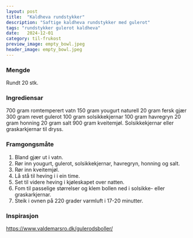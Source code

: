 ```yaml
---
layout: post
title:  "Kaldheva rundstykker"
description: "Saftige kaldheva rundstykker med gulerot"
tags: "rundstykker gulerot kaldheva"
date:   2024-12-01
category: til-frukost
preview_image: empty_bowl.jpeg
header_image: empty_bowl.jpeg
---
```


### Mengde

Rundt 20 stk.

### Ingrediensar

700 gram romtemperert vatn
150 gram yougurt naturell
20 gram fersk gjær
300 gram revet gulerot
100 gram solsikkekjernar
100 gram havregryn
20 gram honning
20 gram salt
900 gram kveitemjøl.
Solsikkekjernar eller graskarkjernar til dryss.

### Framgongsmåte

1. Bland gjær ut i vatn.
2. Rør inn yougurt, gulerot, solsikkekjernar, havregryn, honning og salt.
3. Rør inn kveitemjøl.
4. Lå stå til heving i  i ein time.
5. Set til videre heving i kjøleskapet over natten.
6. Fom til passelige størrelser og klem bollen ned i solsikke- eller graskarkjernar.
7. Steik i ovnen på 220 grader varmluft i 17-20 minutter.

### Inspirasjon

https://www.valdemarsro.dk/gulerodsboller/

<!--  ### Forbetringspotensiale -->